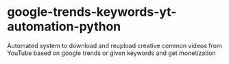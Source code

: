 # google-trends-keywords-yt-automation-python
Automated system to download and reupload creative common videos from YouTube based on google trends or given keywords and get monetization
